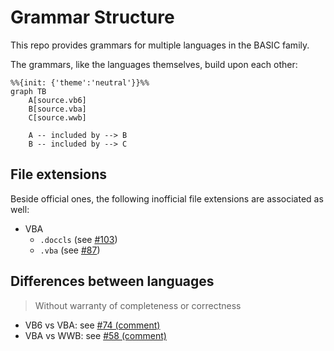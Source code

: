 # Grammar Structure
This repo provides grammars for multiple languages in the BASIC family.

The grammars, like the languages themselves, build upon each other:
```mermaid
%%{init: {'theme':'neutral'}}%%
graph TB
    A[source.vb6]
    B[source.vba]
    C[source.wwb]

    A -- included by --> B
    B -- included by --> C
```


## File extensions
Beside official ones, the following inofficial file extensions are associated as well:
- VBA
  - `.doccls` (see [#103][103])
  - `.vba` (see [#87][87])


## Differences between languages
> Without warranty of completeness or correctness

- VB6 vs VBA: see [#74 (comment)][74-comment]
- VBA vs WWB: see [#58 (comment)][58-comment]


<!-- links -->
[74-comment]: https://github.com/serkonda7/vscode-vba/issues/74#issuecomment-1577752559
[58-comment]: https://github.com/serkonda7/vscode-vba/pull/58#issuecomment-1299659990
[103]: https://github.com/serkonda7/vscode-vba/issues/103
[87]: https://github.com/serkonda7/vscode-vba/pull/87
